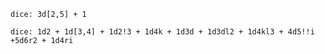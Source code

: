 `dice: 3d[2,5] + 1`

`dice: 1d2 + 1d[3,4] + 1d2!3 + 1d4k + 1d3d + 1d3dl2 + 1d4kl3 + 4d5!!i +5d6r2 + 1d4ri`
